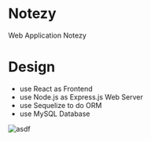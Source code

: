 # Notezy

Web Application Notezy

# Design
- use React as Frontend
- use Node.js as Express.js Web Server
- use Sequelize to do ORM
- use MySQL Database


![asdf](https://user-images.githubusercontent.com/80631648/170559043-c4414f4a-e151-4560-9c75-ad5da06a8687.jpg)
